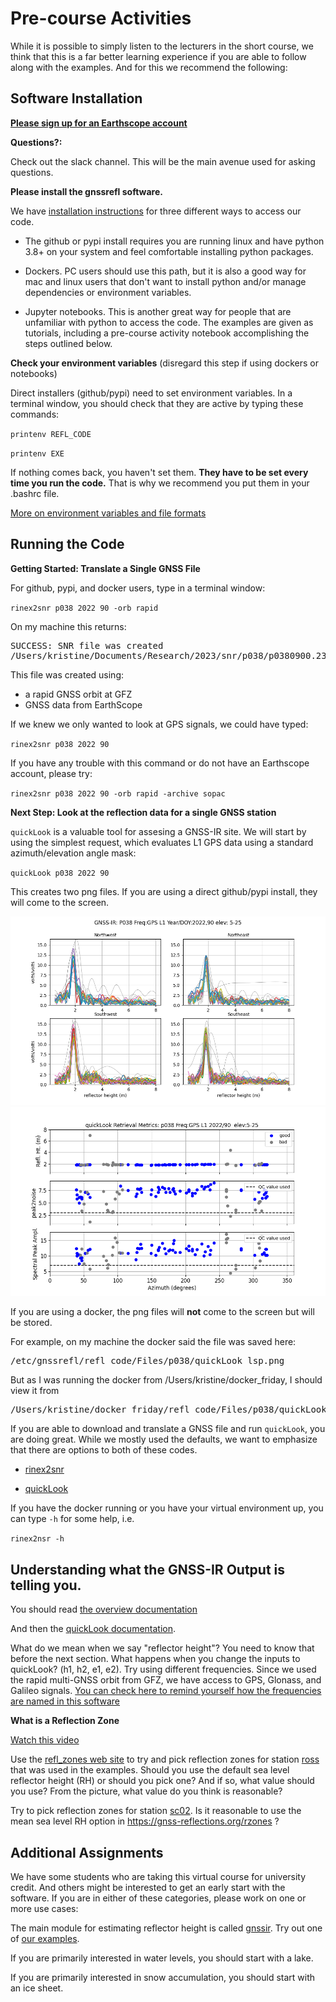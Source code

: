 # Pre-course Activities

While it is possible to simply listen to the lecturers in the short 
course, we think that this is a far better learning experience if 
you are able to follow along with the examples. And for this we recommend the following:

## Software Installation

[**Please sign up for an Earthscope account**](https://data-idm.unavco.org/user/profile/login)

**Questions?:** 

Check out the slack channel. This will be the main avenue used for asking questions.

**Please install the gnssrefl software.**

We have [installation instructions](https://gnssrefl.readthedocs.io/en/latest/pages/README_install.html) 
for three different ways to access our code. 

- The github or pypi install requires you are running linux and 
have python 3.8+ on your system and feel comfortable
installing python packages.  

- Dockers. PC users should use this path, but it is also a good way 
for mac and linux users that don't want to install python and/or 
manage dependencies or environment variables.

- Jupyter notebooks. This is another great way for people that are unfamiliar 
with python to access the code. The examples are given as tutorials, including 
a pre-course activity notebook accomplishing the steps outlined below.

**Check your environment variables** (disregard this step if using dockers or notebooks)

Direct installers (github/pypi) need to set environment variables. In a terminal window, you should
check that they are active by typing these commands:

<code>printenv REFL_CODE</code>

<code>printenv EXE</code>

If nothing comes back, you haven't set them. **They have to be set every time you run the code.**
That is why we recommend you put them in your .bashrc file.


[More on environment variables and file formats](https://gnssrefl.readthedocs.io/en/latest/pages/README_install.html#environment-variables)

## Running the Code 

**Getting Started: Translate a Single GNSS File**

For github, pypi, and docker users, type in a terminal window:

<code>rinex2snr p038 2022 90 -orb rapid</code>

On my machine this returns:

<pre>
SUCCESS: SNR file was created 
/Users/kristine/Documents/Research/2023/snr/p038/p0380900.23.snr66
</pre>

This file was created using:

- a rapid GNSS orbit at GFZ
- GNSS data from EarthScope

If we knew we only wanted to look at GPS signals, we could have typed:

<code>rinex2snr p038 2022 90</code>

If you have any trouble with this command or do not have an Earthscope account, please try:

<code>rinex2snr p038 2022 90 -orb rapid -archive sopac</code>

**Next Step: Look at the reflection data for a single GNSS station**

<code>quickLook</code> is a valuable tool for assesing a GNSS-IR site. We will start by using the 
simplest request, which evaluates L1 GPS data using a standard azimuth/elevation angle mask:

<code>quickLook p038 2022 90</code>

This creates two png files. If you are using a direct github/pypi install, they will come to the screen.

<img src="../_static/p038-2.png">
<img src="../_static/p038-1.png">

If you are using a docker, the png files will **not** come to the screen but 
will be stored. 

For example, on my machine the docker said the file was saved here:

<pre>
/etc/gnssrefl/refl_code/Files/p038/quickLook_lsp.png
</pre>

But as I was running the docker from /Users/kristine/docker_friday, I should view 
it from 

<pre>
/Users/kristine/docker_friday/refl_code/Files/p038/quickLook_lsp.png
</pre>

If you are able to download and translate a GNSS file and 
run <code>quickLook</code>, you are doing great.
While we mostly used the defaults, we want to emphasize that there are options 
to both of these codes.


- [rinex2snr](https://gnssrefl.readthedocs.io/en/latest/api/gnssrefl.rinex2snr_cl.html)

- [quickLook](https://gnssrefl.readthedocs.io/en/latest/api/gnssrefl.quickLook_cl.html)

If you have the docker running or you have your virtual environment up, you can type <code>-h</code>
for some help, i.e.

<code>rinex2nsr -h</code>


## Understanding what the GNSS-IR Output is telling you.

You should read [the overview documentation](https://gnssrefl.readthedocs.io/en/latest/pages/understand.html)

And then the [quickLook documentation](https://gnssrefl.readthedocs.io/en/latest/pages/quickLook.html).

What do we mean when we say "reflector height"? You need to know that before the next section.
What happens when you change the inputs to quickLook? (h1, h2, e1, e2). Try using different 
frequencies. Since we used the rapid multi-GNSS orbit from GFZ, we have access to GPS, Glonass,
and Galileo signals. [You can check here to remind yourself how the frequencies are named in this software](https://gnssrefl.readthedocs.io/en/latest/pages/file_structure.html)

**What is a Reflection Zone**

[Watch this video](https://www.youtube.com/watch?v=sygZMeCHHDg&t=23s)

Use the [refl_zones web site](https://gnss-reflections.org/rzones) to try and pick 
reflection zones for station [ross](http://gnss-reflections.org/geoid?station=ross) 
that was used in the examples. Should you use the default
sea level reflector height (RH) or should you pick one? And if so, what value should you use?
From the picture, what value do you think is reasonable?


Try to pick reflection zones for station [sc02](http://gnss-reflections.org/geoid?station=sc02). 
Is it reasonable to use the mean sea level RH option in https://gnss-reflections.org/rzones ?

## Additional Assignments

We have some students who are taking this virtual course for university credit. And others 
might be interested to get an early start with the software. If you are in either of these 
categories, please work on one or more use cases:

The main module for estimating reflector height is 
called [gnssir](https://gnssrefl.readthedocs.io/en/latest/pages/gnssir.html).
Try out one of [our examples](https://gnssrefl.readthedocs.io/en/latest/pages/first_drivethru.html). 

If you are primarily interested in water levels, you should start with a lake. 

If you are primarily interested in snow accumulation, you should start with an ice sheet.  

